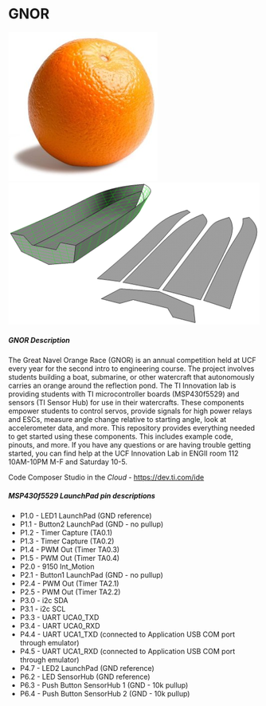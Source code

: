 # GNOR
![alt tag](https://github.com/UCFInnovationLab/GNOR/blob/master/orange.jpg) ![alt tag](https://github.com/UCFInnovationLab/GNOR/blob/master/hull.GIF)
##### GNOR Description
The Great Navel Orange Race (GNOR) is an annual competition held at UCF every year for the second intro to engineering course. The project involves students building a boat, submarine, or other watercraft that autonomously carries an orange around the reflection pond.
The TI Innovation lab is providing students with TI microcontroller boards (MSP430f5529) and sensors (TI Sensor Hub) for use in their watercrafts. These components empower students to control servos, provide signals for high power relays and ESCs, measure angle change relative to starting angle, look at accelerometer data, and more.
This repository provides everything needed to get started using these components. This includes example code, pinouts, and more. If you have any questions or are having trouble getting started, you can find help at the UCF Innovation Lab in ENGII room 112 10AM-10PM M-F and Saturday 10-5. 

Code Composer Studio in the *Cloud* - https://dev.ti.com/ide

##### MSP430f5529 LaunchPad pin descriptions
* P1.0 - LED1 LaunchPad (GND reference)
* P1.1 - Button2 LaunchPad (GND - no pullup)
* P1.2 - Timer Capture (TA0.1)
* P1.3 - Timer Capture (TA0.2)
* P1.4 - PWM Out (Timer TA0.3)
* P1.5 - PWM Out (Timer TA0.4)
* P2.0 - 9150 Int_Motion
* P2.1 - Button1 LaunchPad (GND - no pullup)
* P2.4 - PWM Out (Timer TA2.1)
* P2.5 - PWM Out (Timer TA2.2)
* P3.0 - i2c SDA
* P3.1 - i2c SCL
* P3.3 - UART UCA0_TXD
* P3.4 - UART UCA0_RXD
* P4.4 - UART UCA1_TXD (connected to Application USB COM port through emulator)
* P4.5 - UART UCA1_RXD (connected to Application USB COM port through emulator)
* P4.7 - LED2 LaunchPad (GND reference)
* P6.2 - LED SensorHub (GND reference)
* P6.3 - Push Button SensorHub 1 (GND - 10k pullup)
* P6.4 - Push Button SensorHub 2 (GND - 10k pullup)

